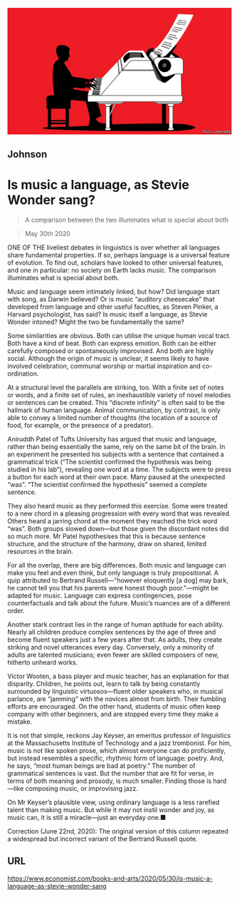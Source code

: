 ![](./images/20200530_BKD001_0.jpg)

## Johnson

# Is music a language, as Stevie Wonder sang?

> A comparison between the two illuminates what is special about both

> May 30th 2020

ONE OF THE liveliest debates in linguistics is over whether all languages share fundamental properties. If so, perhaps language is a universal feature of evolution. To find out, scholars have looked to other universal features, and one in particular: no society on Earth lacks music. The comparison illuminates what is special about both.

Music and language seem intimately linked, but how? Did language start with song, as Darwin believed? Or is music “auditory cheesecake” that developed from language and other useful faculties, as Steven Pinker, a Harvard psychologist, has said? Is music itself a language, as Stevie Wonder intoned? Might the two be fundamentally the same?

Some similarities are obvious. Both can utilise the unique human vocal tract. Both have a kind of beat. Both can express emotion. Both can be either carefully composed or spontaneously improvised. And both are highly social. Although the origin of music is unclear, it seems likely to have involved celebration, communal worship or martial inspiration and co-ordination.

At a structural level the parallels are striking, too. With a finite set of notes or words, and a finite set of rules, an inexhaustible variety of novel melodies or sentences can be created. This “discrete infinity” is often said to be the hallmark of human language. Animal communication, by contrast, is only able to convey a limited number of thoughts (the location of a source of food, for example, or the presence of a predator).

Aniruddh Patel of Tufts University has argued that music and language, rather than being essentially the same, rely on the same bit of the brain. In an experiment he presented his subjects with a sentence that contained a grammatical trick (“The scientist confirmed the hypothesis was being studied in his lab”), revealing one word at a time. The subjects were to press a button for each word at their own pace. Many paused at the unexpected “was”. “The scientist confirmed the hypothesis” seemed a complete sentence.

They also heard music as they performed this exercise. Some were treated to a new chord in a pleasing progression with every word that was revealed. Others heard a jarring chord at the moment they reached the trick word “was”. Both groups slowed down—but those given the discordant notes did so much more. Mr Patel hypothesises that this is because sentence structure, and the structure of the harmony, draw on shared, limited resources in the brain.

For all the overlap, there are big differences. Both music and language can make you feel and even think, but only language is truly propositional. A quip attributed to Bertrand Russell—"however eloquently [a dog] may bark, he cannot tell you that his parents were honest though poor."—might be adapted for music. Language can express contingencies, pose counterfactuals and talk about the future. Music’s nuances are of a different order.

Another stark contrast lies in the range of human aptitude for each ability. Nearly all children produce complex sentences by the age of three and become fluent speakers just a few years after that. As adults, they create striking and novel utterances every day. Conversely, only a minority of adults are talented musicians; even fewer are skilled composers of new, hitherto unheard works.

Victor Wooten, a bass player and music teacher, has an explanation for that disparity. Children, he points out, learn to talk by being constantly surrounded by linguistic virtuosos—fluent older speakers who, in musical parlance, are “jamming” with the novices almost from birth. Their fumbling efforts are encouraged. On the other hand, students of music often keep company with other beginners, and are stopped every time they make a mistake.

It is not that simple, reckons Jay Keyser, an emeritus professor of linguistics at the Massachusetts Institute of Technology and a jazz trombonist. For him, music is not like spoken prose, which almost everyone can do proficiently, but instead resembles a specific, rhythmic form of language: poetry. And, he says, “most human beings are bad at poetry.” The number of grammatical sentences is vast. But the number that are fit for verse, in terms of both meaning and prosody, is much smaller. Finding those is hard—like composing music, or improvising jazz.

On Mr Keyser’s plausible view, using ordinary language is a less rarefied talent than making music. But while it may not instil wonder and joy, as music can, it is still a miracle—just an everyday one.■

Correction (June 22nd, 2020): The original version of this column repeated a widespread but incorrect variant of the Bertrand Russell quote.

## URL

https://www.economist.com/books-and-arts/2020/05/30/is-music-a-language-as-stevie-wonder-sang
